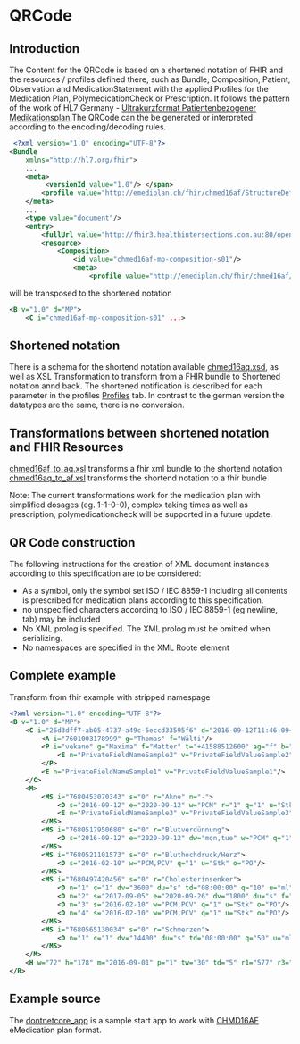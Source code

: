 # QRCode

## Introduction
The Content for the QRCode is based on a shortened notation of FHIR and the resources / profiles defined there, such as Bundle, Composition, Patient, Observation and MedicationStatement with the applied Profiles for the Medication Plan, PolymedicationCheck or Prescription. It follows the pattern of the work of HL7 Germany - [Ultrakurzformat Patientenbezogener Medikationsplan](http://wiki.hl7.de/index.php?title=IG:Ultrakurzformat_Patientenbezogener_Medikationsplan).The QRCode can the be generated or interpreted according to the encoding/decoding rules.


```xml
 <?xml version="1.0" encoding="UTF-8"?>
<Bundle 
	xmlns="http://hl7.org/fhir">
    ...
	<meta>
         <versionId value="1.0"/> </span>
		<profile value="http://emediplan.ch/fhir/chmed16af/StructureDefinition/chmed16af-mp-bundle" />
	</meta>
    ...
	<type value="document"/>
	<entry>
		<fullUrl value="http://fhir3.healthintersections.com.au:80/open/Composition/chmed16af-mp-composition-s01"/>
		<resource>
			<Composition>
				<id value="chmed16af-mp-composition-s01"/>
				<meta>
					<profile value="http://emediplan.ch/fhir/chmed16af/StructureDefinition/chmed16af-mp-composition"/>
```

will be transposed to the shortened notation  

```xml
<B v="1.0" d="MP">
    <C i="chmed16af-mp-composition-s01" ...>

```

## Shortened notation

There is a schema for the shortend notation available [chmed16aq.xsd](chmed16aq/chmed16aq.xsd), as well as XSL Transformation to transform from a FHIR bundle to Shortened notation annd back. The shortened notification is described for each parameter in the profiles [Profiles](profiles.html) tab. In contrast to the german version the datatypes are the same, there is no conversion.

## Transformations between shortened notation and FHIR Resources

[chmed16af_to_aq.xsl](chmed16aq/chmed16af_to_aq.xsl) transforms a fhir xml bundle to the shortend notation
[chmed16aq_to_af.xsl](chmed16aq/chmed16aq_to_af.xsl) transforms the shortend notation to a fhir bundle

Note: The current transformations work for the medication plan with simplified dosages (eg. 1-1-0-0), complex taking times as well as prescription, polymedicationcheck will be supported in a future update.

## QR Code construction

The following instructions for the creation of XML document instances according to this specification are to be considered:

* As a symbol, only the symbol set ISO / IEC 8859-1 including all contents is prescribed for medication plans according to this specification.
* no unspecified characters according to ISO / IEC 8859-1 (eg newline, tab) may be included
* No XML prolog is specified. The XML prolog must be omitted when serializing.
* No namespaces are specified in the XML Roote element

## Complete example

Transform from fhir example with stripped namespage
```xml
<?xml version="1.0" encoding="UTF-8"?>
<B v="1.0" d="MP">
    <C i="26d3dff7-ab05-4737-a49c-5eccd33595f6" d="2016-09-12T11:46:09+02:00" at="2016-09-12T11:46:09+02:00" ap="7601003178999" n="Bemerkung" r="7601003178999">
        <A i="7601003178999" g="Thomas" f="Wälti"/>
        <P i="vekano" g="Maxima" f="Matter" t="+41588512600" ag="f" b="1981-01-12" l="Untermattweg 8" p="3027" c="Bern" cl="de-CH">
            <E n="PrivateFieldNameSample2" v="PrivateFieldValueSample2"/>
        </P>
        <E n="PrivateFieldNameSample1" v="PrivateFieldValueSample1"/>
    </C>
    <M>
        <MS i="7680453070343" s="0" r="Akne" n="-">
            <D s="2016-09-12" e="2020-09-12" w="PCM" r="1" q="1" u="Stk" o="PO"/>
            <E n="PrivateFieldNameSample3" v="PrivateFieldValueSample3"/>
        </MS>
        <MS i="7680517950680" s="0" r="Blutverdünnung">
            <D s="2016-09-12" e="2020-09-12" dw="mon,tue" w="PCM" q="1" u="Stk" o="PO"/>
        </MS>
        <MS i="7680521101573" s="0" r="Bluthochdruck/Herz">
            <D s="2016-02-10" w="PCM,PCV" q="1" u="Stk" o="PO"/>
        </MS>
        <MS i="7680497420456" s="0" r="Cholesterinsenker">
            <D n="1" c="1" dv="3600" du="s" td="08:00:00" q="10" u="ml" o="IV"/>
            <D n="2" s="2017-09-05" e="2020-09-26" dv="1800" du="s" f="3" p="1" pu="wk" dw="tue" td="08:00:00,12:00:00,18:00:00" q="2" u="g" o="IV"/>
            <D n="3" s="2016-02-10" w="PCM,PCV" q="1" u="Stk" o="PO"/>
            <D n="4" s="2016-02-10" w="PCM,PCV" q="1" u="Stk" o="PO"/>        
        </MS>
        <MS i="7680565130034" s="0" r="Schmerzen">
            <D n="1" c="1" dv="14400" du="s" td="08:00:00" q="50" u="ml" q2="200" u2="ml" o="IV" />
        </MS>
    </M>
    <H w="72" h="178" m="2016-09-01" p="1" tw="30" td="5" r1="577" r3="612" r4="" r5="" r6="555,571"/>
</B>
```

## Example source
The [dontnetcore_app](https://github.com/ahdis/chmed16af/tree/master/dotnetcore_app) is a sample start app to work with [CHMD16AF](http://chmed16af.emediplan.ch/) eMedication plan format.

